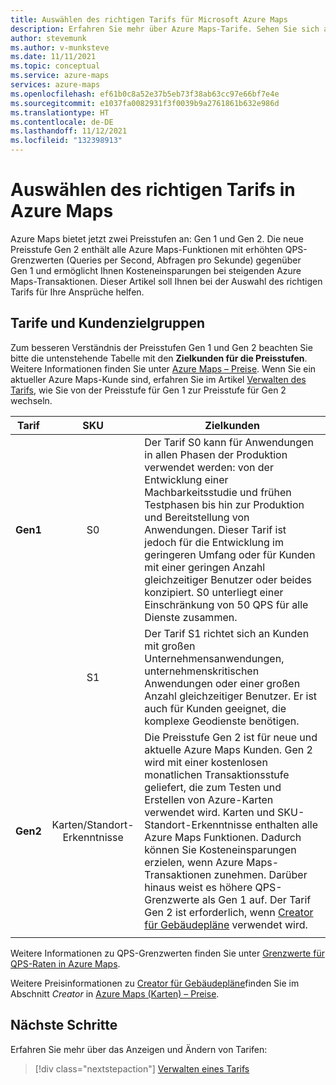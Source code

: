```yaml
---
title: Auswählen des richtigen Tarifs für Microsoft Azure Maps
description: Erfahren Sie mehr über Azure Maps-Tarife. Sehen Sie sich an, welche Tarife welche Funktionen anbieten, sowie wichtige Überlegungen zur Auswahl eines Tarifs.
author: stevemunk
ms.author: v-munksteve
ms.date: 11/11/2021
ms.topic: conceptual
ms.service: azure-maps
services: azure-maps
ms.openlocfilehash: ef61b0c8a52e37b5eb73f38ab63cc97e66bf7e4e
ms.sourcegitcommit: e1037fa0082931f3f0039b9a2761861b632e986d
ms.translationtype: HT
ms.contentlocale: de-DE
ms.lasthandoff: 11/12/2021
ms.locfileid: "132398913"
---
```

# <a name="choose-the-right-pricing-tier-in-azure-maps"></a>Auswählen des richtigen Tarifs in Azure Maps

Azure Maps bietet jetzt zwei Preisstufen an: Gen 1 und Gen 2. Die neue Preisstufe Gen 2 enthält alle Azure Maps-Funktionen mit erhöhten QPS-Grenzwerten (Queries per Second, Abfragen pro Sekunde) gegenüber Gen 1 und ermöglicht Ihnen Kosteneinsparungen bei steigenden Azure Maps-Transaktionen. Dieser Artikel soll Ihnen bei der Auswahl des richtigen Tarifs für Ihre Ansprüche helfen.

## <a name="pricing-tier-targeted-customers"></a>Tarife und Kundenzielgruppen

Zum besseren Verständnis der Preisstufen Gen 1 und Gen 2 beachten Sie bitte die untenstehende Tabelle mit den **Zielkunden für die Preisstufen**.  Weitere Informationen finden Sie unter [Azure Maps – Preise](https://aka.ms/CreatorPricing). Wenn Sie ein aktueller Azure Maps-Kunde sind, erfahren Sie im Artikel [Verwalten des Tarifs](how-to-manage-pricing-tier.md), wie Sie von der Preisstufe für Gen 1 zur Preisstufe für Gen 2 wechseln.

| Tarif  | SKU | Zielkunden|
|---------------|:---:| ------------------|
|**Gen1**|S0| Der Tarif S0 kann für Anwendungen in allen Phasen der Produktion verwendet werden: von der Entwicklung einer Machbarkeitsstudie und frühen Testphasen bis hin zur Produktion und Bereitstellung von Anwendungen. Dieser Tarif ist jedoch für die Entwicklung im geringeren Umfang oder für Kunden mit einer geringen Anzahl gleichzeitiger Benutzer oder beides konzipiert. S0 unterliegt einer Einschränkung von 50 QPS für alle Dienste zusammen.
|         |S1| Der Tarif S1 richtet sich an Kunden mit großen Unternehmensanwendungen, unternehmenskritischen Anwendungen oder einer großen Anzahl gleichzeitiger Benutzer. Er ist auch für Kunden geeignet, die komplexe Geodienste benötigen.
| **Gen2** | Karten/Standort-Erkenntnisse | Die Preisstufe Gen 2 ist für neue und aktuelle Azure Maps Kunden. Gen 2 wird mit einer kostenlosen monatlichen Transaktionsstufe geliefert, die zum Testen und Erstellen von Azure-Karten verwendet wird. Karten und SKU-Standort-Erkenntnisse enthalten alle Azure Maps Funktionen. Dadurch können Sie Kosteneinsparungen erzielen, wenn Azure Maps-Transaktionen zunehmen. Darüber hinaus weist es höhere QPS-Grenzwerte als Gen 1 auf. Der Tarif Gen 2 ist erforderlich, wenn [Creator für Gebäudepläne](creator-indoor-maps.md) verwendet wird.
|     |  |

Weitere Informationen zu QPS-Grenzwerten finden Sie unter [Grenzwerte für QPS-Raten in Azure Maps](azure-maps-qps-rate-limits.md).

Weitere Preisinformationen zu [Creator für Gebäudepläne](creator-indoor-maps.md)finden Sie im Abschnitt *Creator* in [Azure Maps (Karten) – Preise](https://aka.ms/CreatorPricing).

## <a name="next-steps"></a>Nächste Schritte

Erfahren Sie mehr über das Anzeigen und Ändern von Tarifen:

> [!div class="nextstepaction"]
> [Verwalten eines Tarifs](how-to-manage-pricing-tier.md)

